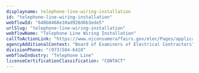 ```yaml
---
displayname: telephone-line-wiring-installation
id: "telephone-line-wiring-installation"
webflowId: "640b8468e10ad928d6b3ede5"
urlSlug: "telephone-line-wiring-installation"
webflowName: "Telephone Line Wiring Installation"
callToActionLink: "https://www.njconsumeraffairs.gov/elec/Pages/applications.aspx"
agencyAdditionalContext: "Board of Examiners of Electrical Contractors"
divisionPhone: "(973)504-6410"
webflowIndustry: "Telephone Line"
licenseCertificationClassification: "CONTACT"
---
```

